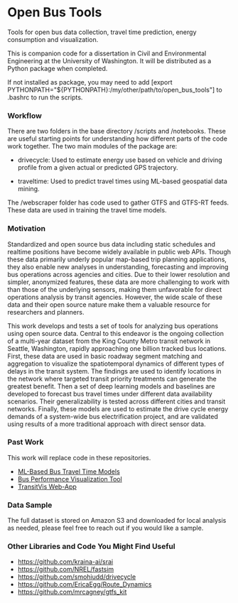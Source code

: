 # Open Bus Tools
Tools for open bus data collection, travel time prediction, energy consumption and visualization.

This is companion code for a dissertation in Civil and Environmental Engineering at the University of Washington. It will be distributed as a Python package when completed.

If not installed as package, you may need to add [export PYTHONPATH="${PYTHONPATH}:/my/other/path/to/open_bus_tools"] to .bashrc to run the scripts.

### Workflow
There are two folders in the base directory /scripts and /notebooks. These are useful starting points for understanding how different parts of the code work together. The two main modules of the package are:
* drivecycle: Used to estimate energy use based on vehicle and driving profile from a given actual or predicted GPS trajectory.

* traveltime: Used to predict travel times using ML-based geospatial data mining.

The /webscraper folder has code used to gather GTFS and GTFS-RT feeds. These data are used in training the travel time models.

### Motivation
Standardized and open source bus data including static schedules and realtime positions have become widely available in public web APIs. Though these data primarily underly popular map-based trip planning applications, they also enable new analyses in understanding, forecasting and improving bus operations across agencies and cities. Due to their lower resolution and simpler, anonymized features, these data are more challenging to work with than those of the underlying sensors, making them unfavorable for direct operations analysis by transit agencies. However, the wide scale of these data and their open source nature make them a valuable resource for researchers and planners.

This work develops and tests a set of tools for analyzing bus operations using open source data. Central to this endeavor is the ongoing collection of a multi-year dataset from the King County Metro transit network in Seattle, Washington, rapidly approaching one billion tracked bus locations. First, these data are used in basic roadway segment matching and aggregation to visualize the spatiotemporal dynamics of different types of delays in the transit system. The findings are used to identify locations in the network where targeted transit priority treatments can generate the greatest benefit. Then a set of deep learning models and baselines are developed to forecast bus travel times under different data availability scenarios. Their generalizability is tested across different cities and transit networks. Finally, these models are used to estimate the drive cycle energy demands of a system-wide bus electrification project, and are validated using results of a more traditional approach with direct sensor data.

### Past Work
This work will replace code in these repositories.
* [ML-Based Bus Travel Time Models](https://github.com/zackAemmer/generalizable_travel_times)
* [Bus Performance Visualization Tool](https://github.com/zackAemmer/transit_vis)
* [TransitVis Web-App](https://www.transitvis.com)

### Data Sample
The full dataset is stored on Amazon S3 and downloaded for local analysis as needed, please feel free to reach out if you would like a sample.

### Other Libraries and Code You Might Find Useful
* https://github.com/kraina-ai/srai
* https://github.com/NREL/fastsim
* https://github.com/smohiudd/drivecycle
* https://github.com/EricaEgg/Route_Dynamics
* https://github.com/mrcagney/gtfs_kit